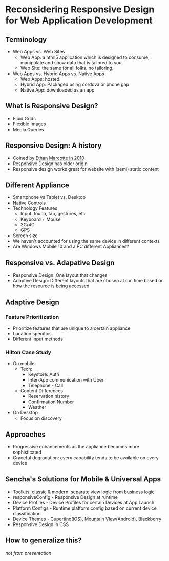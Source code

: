 # Reconsidering Responsive Design for Web Application Development

## Terminology
- Web Apps vs. Web Sites
  - Web App: a html5 application which is designed to consume, manipulate and show data that is tailored to you.
  - Web Site: the same for all folks. no tailoring.
- Web Apps vs. Hybrid Apps vs. Native Apps
  - Web Apps: hosted.
  - Hybrid App: Packaged using cordova or phone gap
  - Native App: downloaded as an app

## What is Responsive Design?
- Fluid Grids
- Flexible Images
- Media Queries

## Responsive Design: A history
- Coined by [Ethan Marcotte in 2010](http://alistapart.com/article/responsive-web-design)
- Responsive Design has older origin
- Responsive design works great for website with (semi) static content

## Different Appliance
- Smartphone vs Tablet vs. Desktop
- Native Controls
- Technology Features
  - Input: touch, tap, gestures, etc
  - Keyboard + Mouse
  - 3G/4G
  - GPS
- Screen size
- We haven't accounted for using the same device in different contexts
- Are Windows Mobile 10 and a PC different Appliances?

## Responsive vs. Adapative Design
- Responsive Design: One layout that changes
- Adaptive Design: Different layouts that are chosen at run time based on how the resource is being accessed

## Adaptive Design

### Feature Prioritization
- Prioritize features that are unique to a certain appliance
- Location specifics
- Different input methods

### Hilton Case Study
- On mobile:
  - Tech:
      - Keystore: Auth
      - Inter-App communication with Uber
      - Telephone - Call
  - Content Differences
    - Reservation history
    - Confirmation Number
    - Weather
- On Desktop
  - Focus on discovery

## Approaches
- Progressive enhancements as the appliance becomes more sophisticated
- Graceful degradation: every capability tends to be available on every device

## Sencha's Solutions for Mobile & Universal Apps
- Toolkits: classic & modern: separate view logic from business logic
- responsiveConfig - Responsive Design at runtime
- Device Profiles - Device Profiles for certain Devices at App Launch
- Platform Configs - Runtime platform config based on current device classification
- Device Themes - Cupertino(iOS), Mountain View(Android), Blackberry
- Responsive Design in CSS

## How to generalize this?
_not from presentation_
